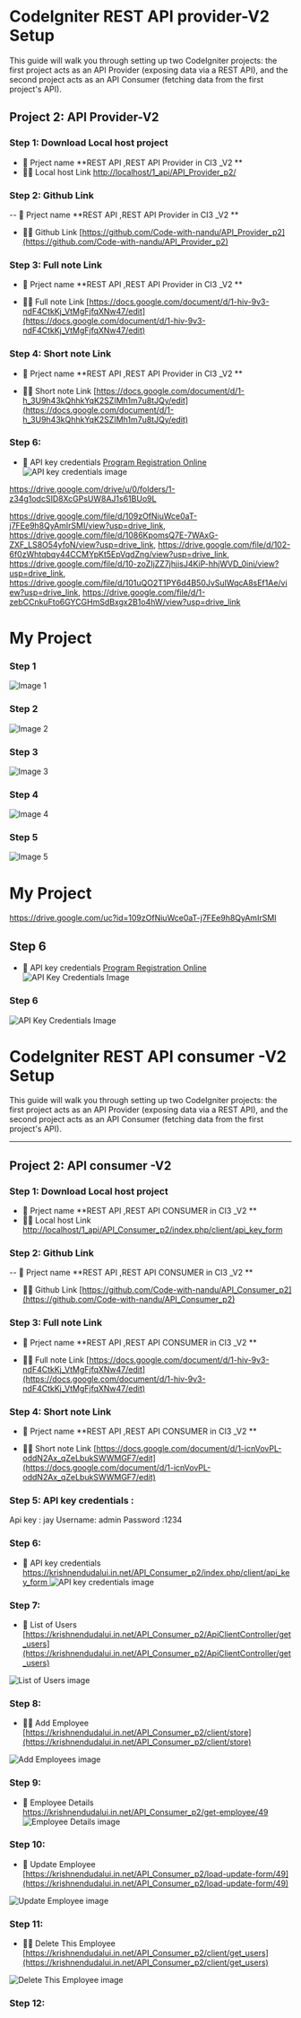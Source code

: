 
# CodeIgniter REST API provider-V2 Setup

This guide will walk you through setting up two CodeIgniter projects: the first project acts as an API Provider (exposing data via a REST API), and the second project acts as an API Consumer (fetching data from the first project's API).

## **Project 2: API Provider-V2**


### Step 1: Download Local host  project
- 🌱 Prject name  **REST API ,REST API Provider in CI3 _V2 **
- 👨‍💻 Local host  Link [http://localhost/1_api/API_Provider_p2/](http://localhost/1_api/API_Provider_p2/)



### Step 2: Github Link
-- 🌱 Prject name  **REST API ,REST API Provider in CI3 _V2 **


- 👨‍💻  Github Link [https://github.com/Code-with-nandu/API_Provider_p2](https://github.com/Code-with-nandu/API_Provider_p2)



### Step 3: Full note  Link
- 🌱 Prject name  **REST API ,REST API Provider in CI3 _V2 **


- 👨‍💻  Full note  Link [https://docs.google.com/document/d/1-hiv-9v3-ndF4CtkKj_VtMgFjfqXNw47/edit](https://docs.google.com/document/d/1-hiv-9v3-ndF4CtkKj_VtMgFjfqXNw47/edit)



### Step 4: Short note Link
- 🌱 Prject name  **REST API ,REST API Provider in CI3 _V2 **


- 👨‍💻  Short note Link [https://docs.google.com/document/d/1-h_3U9h43kQhhkYqK2SZIMh1m7u8tJQy/edit](https://docs.google.com/document/d/1-h_3U9h43kQhhkYqK2SZIMh1m7u8tJQy/edit)



### Step 6: 
- 🔭 API key credentials   [Program Registration Online](https://krishnendudalui.in.net/API_Consumer_p2/index.php/client/api_key_form)
![API key credentials image](https://drive.google.com/drive/u/0/folders/1-z34g1odcSID8XcGPsUW8AJ1s61BUo9L)

https://drive.google.com/drive/u/0/folders/1-z34g1odcSID8XcGPsUW8AJ1s61BUo9L

https://drive.google.com/file/d/109zOfNiuWce0aT-j7FEe9h8QyAmIrSMI/view?usp=drive_link, https://drive.google.com/file/d/1086KpomsQ7E-7WAxG-ZXF_LS8O54yfoN/view?usp=drive_link, https://drive.google.com/file/d/102-6f0zWhtqbqy44CCMYpKt5EpVqdZng/view?usp=drive_link, https://drive.google.com/file/d/10-zoZIjZZ7jhjisJ4KiP-hhjWVD_0ini/view?usp=drive_link, https://drive.google.com/file/d/101uQO2T1PY6d4B50JvSuIWqcA8sEf1Ae/view?usp=drive_link, https://drive.google.com/file/d/1-zebCCnkuFto6GYCGHmSdBxgx2B1o4hW/view?usp=drive_link

# My Project

### Step 1
![Image 1](https://drive.google.com/uc?id=109zOfNiuWce0aT-j7FEe9h8QyAmIrSMI)

### Step 2
![Image 2](https://drive.google.com/uc?id=1086KpomsQ7E-7WAxG-ZXF_LS8O54yfoN)

### Step 3
![Image 3](https://drive.google.com/uc?id=102-6f0zWhtqbqy44CCMYpKt5EpVqdZng)

### Step 4
![Image 4](https://drive.google.com/uc?id=10-zoZIjZZ7jhjisJ4KiP-hhjWVD_0ini)

### Step 5
![Image 5](https://drive.google.com/uc?id=101uQO2T1PY6d4B50JvSuIWqcA8sEf1Ae)
# My Project
https://drive.google.com/uc?id=109zOfNiuWce0aT-j7FEe9h8QyAmIrSMI

## Step 6
- 🔭 API key credentials   [Program Registration Online](https://krishnendudalui.in.net/API_Consumer_p2/index.php/client/api_key_form)
![API Key Credentials Image](https://drive.google.com/uc?id=109zOfNiuWce0aT-j7FEe9h8QyAmIrSMI)


### Step 6
![API Key Credentials Image](https://drive.google.com/uc?id=1-zebCCnkuFto6GYCGHmSdBxgx2B1o4h)



# CodeIgniter REST API consumer -V2 Setup

This guide will walk you through setting up two CodeIgniter projects: the first project acts as an API Provider (exposing data via a REST API), and the second project acts as an API Consumer (fetching data from the first project's API).

---

## **Project 2: API consumer -V2**

### Step 1: Download Local host  project
- 🌱 Prject name  **REST API ,REST API CONSUMER in CI3 _V2 **
- 👨‍💻 Local host  Link [http://localhost/1_api/API_Consumer_p2/index.php/client/api_key_form](http://localhost/1_api/API_Consumer_p2/index.php/client/api_key_form)



### Step 2: Github Link
-- 🌱 Prject name  **REST API ,REST API CONSUMER in CI3 _V2 **


- 👨‍💻  Github Link [https://github.com/Code-with-nandu/API_Consumer_p2](https://github.com/Code-with-nandu/API_Consumer_p2)



### Step 3: Full note  Link
- 🌱 Prject name  **REST API ,REST API CONSUMER in CI3 _V2 **


- 👨‍💻  Full note  Link [https://docs.google.com/document/d/1-hiv-9v3-ndF4CtkKj_VtMgFjfqXNw47/edit](https://docs.google.com/document/d/1-hiv-9v3-ndF4CtkKj_VtMgFjfqXNw47/edit)



### Step 4: Short note Link
- 🌱 Prject name  **REST API ,REST API CONSUMER in CI3 _V2 **


- 👨‍💻  Short note Link [https://docs.google.com/document/d/1-icnVovPL-oddN2Ax_qZeLbukSWWMGF7/edit](https://docs.google.com/document/d/1-icnVovPL-oddN2Ax_qZeLbukSWWMGF7/edit)

### Step 5: API key credentials :
Api key : jay
Username: admin
Password :1234






### Step 6: 
- 🔭 API key credentials   [https://krishnendudalui.in.net/API_Consumer_p2/index.php/client/api_key_form ](https://krishnendudalui.in.net/API_Consumer_p2/index.php/client/api_key_form)
![API key credentials image](assets/image/image_1.png)

### Step 7: 
- 📝 List of Users [https://krishnendudalui.in.net/API_Consumer_p2/ApiClientController/get_users](https://krishnendudalui.in.net/API_Consumer_p2/ApiClientController/get_users)

![List of Users image](assets/image/image-2.png)
### Step 8: 
- 👨‍💻 Add Employee  [https://krishnendudalui.in.net/API_Consumer_p2/client/store](https://krishnendudalui.in.net/API_Consumer_p2/client/store)

![Add Employees image](assets/image/image-3.png)
### Step 9: 
- 🔭 Employee Details  [https://krishnendudalui.in.net/API_Consumer_p2/get-employee/49 ](https://krishnendudalui.in.net/API_Consumer_p2/get-employee/49)
![Employee Details image](assets/image/image-4.png)
### Step 10: 
- 📝 Update Employee [https://krishnendudalui.in.net/API_Consumer_p2/load-update-form/49](https://krishnendudalui.in.net/API_Consumer_p2/load-update-form/49)

![Update Employee image](assets/image/image-5.png)
### Step 11: 
- 👨‍💻 Delete This Employee  [https://krishnendudalui.in.net/API_Consumer_p2/client/get_users](https://krishnendudalui.in.net/API_Consumer_p2/client/get_users)

![Delete This Employee image](assets/image/image-6.png)
### Step 12: 
